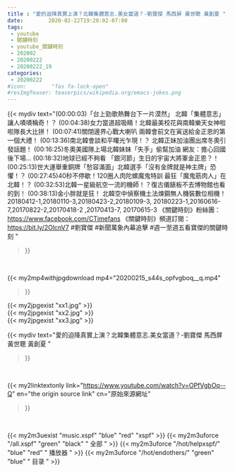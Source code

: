 ```yaml
---
title : "愛的迫降真實上演？北韓集體意志.美女當道？-劉寶傑 馬西屏 黃世聰 黃創夏 "
date:        2020-02-22T19:28:02-07:00
tags:
 - youtube
 - 關鍵時刻
 - youtube_關鍵時刻
 - 202002
 - 20200222
 - 20200222_19
categories:
 - 20200222
#icon:        "fas fa-lock-open"
#resImgTeaser: teaserpics/wikipedia.org/emacs-jokes.png
---
```


{{< mydiv text="(00:00:03)「台上勁歌熱舞台下一片漠然」 北韓「集體意志」讓人嘖嘖稱奇！？ (00:04:38)女力當道超吸睛！北韓最美校花與南韓樂天女神啦啦隊長大比拼！ (00:07:41)關閉邊界心戰大喇叭 兩韓會前文在寅送給金正恩的第一個大禮！ (00:13:36)南北韓會談和平曙光乍現！？ 北韓正妹加油團出席冬奧引發話題！ (00:16:25)冬奧美國隊上場北韓妹妹「失手」偷幫加油 網友：擔心回國後下場… (00:18:32)地球已經不夠看 「銀河節」生日的宇宙大將軍金正恩？！ (00:25:13)世大運舉重銅牌「愁容滿面」北韓選手「沒有金牌就是神主牌」恐懼！？ (00:27:45)40秒不停歇！120圈人肉陀螺魔鬼特訓 最狂「魔鬼筋肉人」在北韓！？ (00:32:53)北韓一星級航空一流的機師！？復古儀錶板不去博物館也看的到！ (00:38:13)金小胖就是狂！ 北韓空中偵察機土法煉鋼無人機裝數位相機！  20180412-1,20180110-3,20180423-2,20180109-3, 20180223-1,20160616-7,20170822-2,20170418-2 ,20170413-7, 20170615-3  《關鍵時刻》粉絲團：https://www.facebook.com/CTimefans 《關鍵時刻》頻道訂閱：https://bit.ly/2OlcnV7  #劉寶傑 #新聞萬象內幕追擊 #週一至週五看寶傑的關鍵時刻 "
>}}
<br>


{{< my2mp4withjpgdownload mp4="20200215_s44s_opfvgboq__q.mp4"
>}}

{{< my2jpgexist "xx1.jpg" >}}<br>
{{< my2jpgexist "xx2.jpg" >}}<br>
{{< my2jpgexist "xx3.jpg" >}}<br>



{{< mydiv text="愛的迫降真實上演？北韓集體意志.美女當道？-劉寶傑 馬西屏 黃世聰 黃創夏 "
>}}
<br>

{{< my2linktextonly link="https://www.youtube.com/watch?v=OPfVgbOq--Q"
en="the origin source link" cn="原始來源網址"
>}}


<br>

{{< my2m3uexist "music.xspf"        "blue"   "red"    "xspf" >}} {{< my2m3uforce "/all.xspf"         "green"  "black"  " 全部 " >}} {{< my2m3uforce "/hot/helpxspf/"    "blue"   "red"    " 播放器 " >}} {{< my2m3uforce "/hot/endothers/"   "green"  "blue"   " 目录 " >}} 
